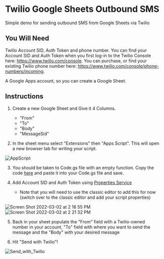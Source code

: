 # Twilio Google Sheets Outbound SMS
Simple demo for sending outbound SMS from Google Sheets via Twilio


## You Will Need
Twilio Account SID, Auth Token and phone number. You can find your Account SID and Auth Token when you first log-in to the Twilio Console here: https://www.twilio.com/console. You can purchase, or find your existing Twilio phone number here: https://www.twilio.com/console/phone-numbers/incoming.

A Google Apps account, so you can create a Google Sheet.

## Instructions

1. Create a new Google Sheet and Give it 4 Columns.
   - "From"  
   - "To"
   - "Body"
   - "MessageSid"

2. In the sheet menu select "Extensions" then "Apps Script". This will open a new browser tab for writing your script.

![AppScript](https://user-images.githubusercontent.com/7649418/156449401-c3891ce2-1b78-4670-8dd7-0a3f8a479d28.png)

3. You should be taken to Code.gs file with an empty function. Copy the code [here](https://github.com/benjohnstone1/twilio-google-sheets-outbound-sms/blob/main/app.gs) and paste it into your Code.gs file and save.

4. Add Account SID and Auth Token using [Properties Service](https://developers.google.com/apps-script/guides/properties)
   - Note that you will need to use the classic editor to add this for now (switch over to the classic editor and add your script properties)
  
  ![Screen Shot 2022-03-02 at 2 16 55 PM](https://user-images.githubusercontent.com/7649418/156451298-7f973a49-c73e-4800-b5b6-c224d2c19c51.png)
![Screen Shot 2022-03-02 at 2 21 32 PM](https://user-images.githubusercontent.com/7649418/156451784-d93ae78a-1574-44df-8437-188f90f2dc24.png)


5. Back in your sheet populate the "From" field with a Twilio-owned number in your account, "To" field with where you want to send the message and the "Body" with your desired message

6. Hit "Send with Twilio"!

![Send_with_Twilio](https://user-images.githubusercontent.com/7649418/156449125-4025b0a7-2795-42a6-a4b9-8d055f846e6a.png)





